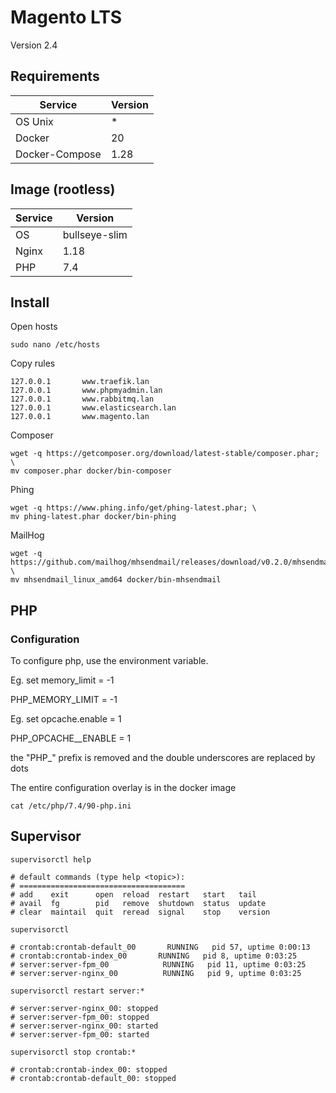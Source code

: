 # Magento LTS

Version 2.4

## Requirements

| Service           | Version |
| ----------------- | ------- |
| OS Unix           | *       |
| Docker            | 20      |
| Docker-Compose    | 1.28    |

## Image (rootless)

| Service | Version       |
|---------|---------------|
| OS      | bullseye-slim |
| Nginx   | 1.18          |
| PHP     | 7.4           |

## Install

Open hosts

```
sudo nano /etc/hosts
```

Copy rules

```
127.0.0.1       www.traefik.lan
127.0.0.1       www.phpmyadmin.lan
127.0.0.1       www.rabbitmq.lan
127.0.0.1       www.elasticsearch.lan
127.0.0.1       www.magento.lan
```

Composer

```shell
wget -q https://getcomposer.org/download/latest-stable/composer.phar; \
mv composer.phar docker/bin-composer
```

Phing

```shell
wget -q https://www.phing.info/get/phing-latest.phar; \
mv phing-latest.phar docker/bin-phing
```

MailHog

```shell
wget -q https://github.com/mailhog/mhsendmail/releases/download/v0.2.0/mhsendmail_linux_amd64; \
mv mhsendmail_linux_amd64 docker/bin-mhsendmail
```

## PHP

### Configuration

To configure php, use the environment variable.

Eg. set memory_limit = -1

PHP_MEMORY_LIMIT = -1

Eg. set opcache.enable = 1

PHP_OPCACHE__ENABLE = 1

the "PHP_" prefix is removed and the double underscores are replaced by dots

The entire configuration overlay is in the docker image

```shell
cat /etc/php/7.4/90-php.ini
```

## Supervisor

```shell
supervisorctl help

# default commands (type help <topic>):
# =====================================
# add    exit      open  reload  restart   start   tail   
# avail  fg        pid   remove  shutdown  status  update 
# clear  maintail  quit  reread  signal    stop    version
```

```shell
supervisorctl

# crontab:crontab-default_00       RUNNING   pid 57, uptime 0:00:13
# crontab:crontab-index_00       RUNNING   pid 8, uptime 0:03:25
# server:server-fpm_00            RUNNING   pid 11, uptime 0:03:25
# server:server-nginx_00          RUNNING   pid 9, uptime 0:03:25

```

```shell
supervisorctl restart server:*

# server:server-nginx_00: stopped
# server:server-fpm_00: stopped
# server:server-nginx_00: started
# server:server-fpm_00: started
```

```shell
supervisorctl stop crontab:*

# crontab:crontab-index_00: stopped
# crontab:crontab-default_00: stopped
```
